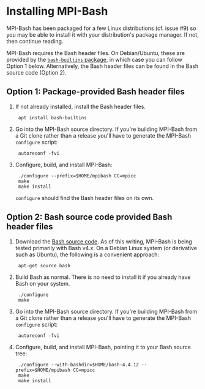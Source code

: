 Installing MPI-Bash
===================

MPI-Bash has been packaged for a few Linux distributions (cf. issue #9) so you may be able to install it with your distribution's package manager.  If not, then continue reading.

MPI-Bash requires the Bash header files.  On Debian/Ubuntu, these are provided by the [`bash-builtins` package](https://packages.debian.org/search?searchon=names&keywords=bash-builtins), in which case you can follow Option 1 below.  Alternatively, the Bash header files can be found in the Bash source code (Option 2).

Option 1: Package-provided Bash header files
--------------------------------------------

1. If not already installed, install the Bash header files.

        apt install bash-builtins

2. Go into the MPI-Bash source directory.  If you're building MPI-Bash from a Git clone rather than a release you'll have to generate the MPI-Bash `configure` script:

        autoreconf -fvi

3. Configure, build, and install MPI-Bash:

        ./configure --prefix=$HOME/mpibash CC=mpicc
        make
        make install

   `configure` should find the Bash header files on its own.

Option 2: Bash source code provided Bash header files
-----------------------------------------------------

1. Download the [Bash source code](http://www.gnu.org/software/bash/).  As of this writing, MPI-Bash is being tested primarily with Bash v4.*x*.  On a Debian Linux system (or derivative such as Ubuntu), the following is a convenient approach:

        apt-get source bash

2. Build Bash as normal.  There is no need to install it if you already have Bash on your system.

        ./configure
        make

3. Go into the MPI-Bash source directory.  If you're building MPI-Bash from a Git clone rather than a release you'll have to generate the MPI-Bash `configure` script:

        autoreconf -fvi

4. Configure, build, and install MPI-Bash, pointing it to your Bash source tree:

        ./configure --with-bashdir=$HOME/bash-4.4.12 --prefix=$HOME/mpibash CC=mpicc
        make
        make install
